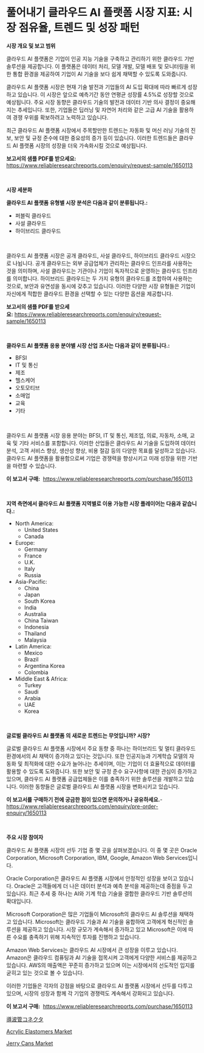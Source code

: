 <p><h1>풀어내기 클라우드 AI 플랫폼 시장 지표: 시장 점유율, 트렌드 및 성장 패턴</h1></p><p><strong>시장 개요 및 보고 범위</strong></p>
<p><p>클라우드 AI 플랫폼은 기업이 인공 지능 기술을 구축하고 관리하기 위한 클라우드 기반 솔루션을 제공합니다. 이 플랫폼은 데이터 처리, 모델 개발, 모델 배포 및 모니터링을 위한 통합 환경을 제공하여 기업이 AI 기술을 보다 쉽게 채택할 수 있도록 도와줍니다.</p><p>클라우드 AI 플랫폼 시장은 현재 기술 발전과 기업들의 AI 도입 확대에 따라 빠르게 성장하고 있습니다. 이 시장은 앞으로 예측기간 동안 연평균 성장률 4.5%로 성장할 것으로 예상됩니다. 주요 시장 동향은 클라우드 기술의 발전과 데이터 기반 의사 결정이 중요해지는 추세입니다. 또한, 기업들은 딥러닝 및 자연어 처리와 같은 고급 AI 기술을 활용하여 경쟁 우위를 확보하려고 노력하고 있습니다.</p><p>최근 클라우드 AI 플랫폼 시장에서 주목할만한 트렌드는 자동화 및 머신 러닝 기술의 진보, 보안 및 규정 준수에 대한 중요성의 증가 등이 있습니다. 이러한 트렌드들은 클라우드 AI 플랫폼 시장의 성장을 더욱 가속화시킬 것으로 예상됩니다.</p></p>
<p><strong>보고서의 샘플 PDF를 받으세요:</strong> <a href="https://www.reliableresearchreports.com/enquiry/request-sample/1650113">https://www.reliableresearchreports.com/enquiry/request-sample/1650113</a></p>
<p>&nbsp;</p>
<p><strong>시장 세분화</strong></p>
<p><strong>클라우드 AI 플랫폼 유형별 시장 분석은 다음과 같이 분류됩니다.:</strong></p>
<p><ul><li>퍼블릭 클라우드</li><li>사설 클라우드</li><li>하이브리드 클라우드</li></ul></p>
<p>&nbsp;</p>
<p><p>클라우드 AI 플랫폼 시장은 공개 클라우드, 사설 클라우드, 하이브리드 클라우드 시장으로 나뉩니다. 공개 클라우드는 외부 공급업체가 관리하는 클라우드 인프라를 사용하는 것을 의미하며, 사설 클라우드는 기관이나 기업이 독자적으로 운영하는 클라우드 인프라를 의미합니다. 하이브리드 클라우드는 두 가지 유형의 클라우드를 조합하여 사용하는 것으로, 보안과 유연성을 동시에 갖추고 있습니다. 이러한 다양한 시장 유형들은 기업이 자신에게 적합한 클라우드 환경을 선택할 수 있는 다양한 옵션을 제공합니다.</p></p>
<p><strong>보고서의 샘플 PDF를 받으세요:</strong>&nbsp;<a href="https://www.reliableresearchreports.com/enquiry/request-sample/1650113">https://www.reliableresearchreports.com/enquiry/request-sample/1650113</a></p>
<p>&nbsp;</p>
<p><strong> 클라우드 AI 플랫폼 응용 분야별 시장 산업 조사는 다음과 같이 분류됩니다.:</strong></p>
<p><ul><li>BFSI</li><li>IT 및 통신</li><li>제조</li><li>헬스케어</li><li>오토모티브</li><li>소매업</li><li>교육</li><li>기타</li></ul></p>
<p>&nbsp;</p>
<p><p>클라우드 AI 플랫폼 시장 응용 분야는 BFSI, IT 및 통신, 제조업, 의료, 자동차, 소매, 교육 및 기타 서비스를 포함합니다. 이러한 산업들은 클라우드 AI 기술을 도입하여 데이터 분석, 고객 서비스 향상, 생산성 향상, 비용 절감 등의 다양한 목표를 달성하고 있습니다. 클라우드 AI 플랫폼을 활용함으로써 기업은 경쟁력을 향상시키고 미래 성장을 위한 기반을 마련할 수 있습니다.</p></p>
<p><strong>이 보고서 구매:</strong>&nbsp; <a href="https://www.reliableresearchreports.com/purchase/1650113">https://www.reliableresearchreports.com/purchase/1650113</a></p>
<p>&nbsp;</p>
<p><strong>지역 측면에서 클라우드 AI 플랫폼 지역별로 이용 가능한 시장 플레이어는 다음과 같습니다.:</strong></p>
<p><ul>
    <li>
        North America:
        <ul>
            <li>United States</li>
            <li>Canada</li>
        </ul>
    </li>
    <li>
        Europe:
        <ul>
            <li>Germany</li>
            <li>France</li>
            <li>U.K.</li>
            <li>Italy</li>
            <li>Russia</li>
        </ul>
    </li>
    <li>
        Asia-Pacific:
        <ul>
            <li>China</li>
            <li>Japan</li>
            <li>South Korea</li>
            <li>India</li>
            <li>Australia</li>
            <li>China Taiwan</li>
            <li>Indonesia</li>
            <li>Thailand</li>
            <li>Malaysia</li>
        </ul>
    </li>
    <li>
        Latin America:
        <ul>
            <li>Mexico</li>
            <li>Brazil</li>
            <li>Argentina Korea</li>
            <li>Colombia</li>
        </ul>
    </li>
    <li>
        Middle East & Africa:
        <ul>
            <li>Turkey</li>
            <li>Saudi</li>
            <li>Arabia</li>
            <li>UAE</li>
            <li>Korea</li>
        </ul>
    </li>
    </ul></p>
<p>&nbsp;</p>
<p><strong>글로벌 클라우드 AI 플랫폼 의 새로운 트렌드는 무엇입니까? 시장?</strong></p>
<p><p>글로벌 클라우드 AI 플랫폼 시장에서 주요 동향 중 하나는 하이브리드 및 멀티 클라우드 환경에서의 AI 채택이 증가하고 있다는 것입니다. 또한 인공지능과 기계학습 모델의 자동화 및 최적화에 대한 수요가 늘어나는 추세이며, 이는 기업이 더 효율적으로 데이터를 활용할 수 있도록 도와줍니다. 또한 보안 및 규정 준수 요구사항에 대한 관심이 증가하고 있으며, 클라우드 AI 플랫폼 공급업체들은 이를 충족하기 위한 솔루션을 개발하고 있습니다. 이러한 동향들은 글로벌 클라우드 AI 플랫폼 시장을 변화시키고 있습니다.</p></p>
<p><strong>이 보고서를 구매하기 전에 궁금한 점이 있으면 문의하거나 공유하세요.</strong>- <a href="https://www.reliableresearchreports.com/enquiry/pre-order-enquiry/1650113">https://www.reliableresearchreports.com/enquiry/pre-order-enquiry/1650113</a></p>
<p>&nbsp;</p>
<p><strong>주요 시장 참여자</strong></p>
<p><p>클라우드 AI 플랫폼 시장의 선두 기업 중 몇 곳을 살펴보겠습니다. 이 중 몇 곳은 Oracle Corporation, Microsoft Corporation, IBM, Google, Amazon Web Services입니다.</p><p>Oracle Corporation은 클라우드 AI 플랫폼 시장에서 안정적인 성장을 보이고 있습니다. Oracle은 고객들에게 더 나은 데이터 분석과 예측 분석을 제공하는데 중점을 두고 있습니다. 최근 추세 중 하나는 AI와 기계 학습 기술을 결합한 클라우드 기반 솔루션의 확대입니다.</p><p>Microsoft Corporation은 많은 기업들이 Microsoft의 클라우드 AI 솔루션을 채택하고 있습니다. Microsoft는 클라우드 기술과 AI 기술을 융합하여 고객에게 혁신적인 솔루션을 제공하고 있습니다. 시장 규모가 계속해서 증가하고 있고 Microsoft은 이에 따른 수요를 충족하기 위해 지속적인 투자를 진행하고 있습니다.</p><p>Amazon Web Services는 클라우드 AI 시장에서 큰 성장을 이루고 있습니다. Amazon은 클라우드 컴퓨팅과 AI 기술을 접목시켜 고객에게 다양한 서비스를 제공하고 있습니다. AWS의 매출액은 꾸준히 증가하고 있으며 이는 시장에서의 선도적인 입지를 굳히고 있는 것으로 볼 수 있습니다.</p><p>이러한 기업들은 각자의 강점을 바탕으로 클라우드 AI 플랫폼 시장에서 선두를 다투고 있으며, 시장의 성장과 함께 각 기업의 경쟁력도 계속해서 강화되고 있습니다.</p></p>
<p><strong>이 보고서 구매:</strong>&nbsp;&nbsp;<a href="https://www.reliableresearchreports.com/purchase/1650113">https://www.reliableresearchreports.com/purchase/1650113</a></p>
<p><p><a href="https://github.com/zoetazuur/Market-Research-Report-List-1/blob/main/951409310819.md">導波管コネクタ</a></p><p><a href="https://rainy-horn-d69.notion.site/Acrylic-Elastomers-Market-Size-and-Examines-its-Market-Scope-with-a-Primary-Focus-on-Growth-Opport-1d44d9433ba648738b32191baeee0cfb">Acrylic Elastomers Market</a></p><p><a href="https://woozy-pyroraptor-a1f.notion.site/Jerry-Cans-Market-Size-Growing-and-Forecasted-for-period-from-2024-2031-and-provides-complete-mark-3ddf44cd3dce418689ca63eb35cd74e9">Jerry Cans Market</a></p></p>
